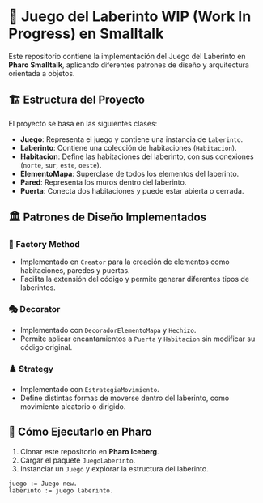 # 🏰 Juego del Laberinto WIP (Work In Progress) en Smalltalk

Este repositorio contiene la implementación del Juego del Laberinto en **Pharo Smalltalk**, aplicando diferentes patrones de diseño y arquitectura orientada a objetos.

## 🏗️ Estructura del Proyecto

El proyecto se basa en las siguientes clases:

- **Juego**: Representa el juego y contiene una instancia de `Laberinto`.
- **Laberinto**: Contiene una colección de habitaciones (`Habitacion`).
- **Habitacion**: Define las habitaciones del laberinto, con sus conexiones (`norte`, `sur`, `este`, `oeste`).
- **ElementoMapa**: Superclase de todos los elementos del laberinto.
- **Pared**: Representa los muros dentro del laberinto.
- **Puerta**: Conecta dos habitaciones y puede estar abierta o cerrada.

## 🏛️ Patrones de Diseño Implementados

### 🔨 Factory Method
- Implementado en `Creator` para la creación de elementos como habitaciones, paredes y puertas.
- Facilita la extensión del código y permite generar diferentes tipos de laberintos.

### 🎭 Decorator
- Implementado con `DecoradorElementoMapa` y `Hechizo`.
- Permite aplicar encantamientos a `Puerta` y `Habitacion` sin modificar su código original.

### ♟️ Strategy
- Implementado con `EstrategiaMovimiento`.
- Define distintas formas de moverse dentro del laberinto, como movimiento aleatorio o dirigido.

## 🚀 Cómo Ejecutarlo en Pharo
1. Clonar este repositorio en **Pharo Iceberg**.
2. Cargar el paquete `JuegoLaberinto`.
3. Instanciar un `Juego` y explorar la estructura del laberinto.

```smalltalk
juego := Juego new.
laberinto := juego laberinto.
